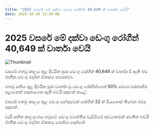```yaml
---
title: "2025 වසරේ මේ දක්වා ඩෙංගු රෝගීන් 40,649 ක් වාර්තා වෙයි"
date: 2025-10-28 12:30:00
---
```


# 2025 වසරේ මේ දක්වා ඩෙංගු රෝගීන් 40,649 ක් වාර්තා වෙයි

![Thumbnail](https://helakuru.sgp1.cdn.digitaloceanspaces.com/esana/images/lib/dengue[1].jpg)

වසරේ ගතවූ කාලය තුළ දිවයින පුරා ඩෙංගු රෝගීන් 40,649 ක් වාර්තා වී ඇති බව ජාතික ඩෙංගු මර්දන ඒකකය පවසනවා.

ගතවූ සතිය තුළ දිවයින පුරා වාර්තා වූ ‍ඩෙංගු රෝගීන්ගෙන් 50% පමණ බස්නාහිර පළාතෙන් හඳුනාගෙන ඇති බවයි සඳහන් කළේ.

වසරේ ගතවු කාලය තුළ ඩෙංගු හේතුවෙන් රෝගීන් 22 ක් මියගොස් තිබෙන බවද සඳහන්.

වැසි සහිත කාලගුණය හමුවේ ඩෙංගු ව්‍යාප්තිය වැඩිවීමේ අවධානමක් පවතින බවයි ජාතික ඩෙංගු මර්දන ඒකකය පෙන්වා දෙන්නේ.

